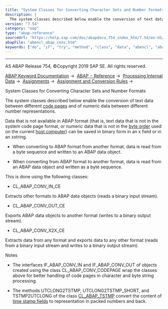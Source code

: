 ```yaml
---
title: "System Classes for Converting Character Sets and Number Formats"
description: |
  The system classes described below enable the conversion of text data between different code pages(https://help.sap.com/doc/abapdocu_754_index_htm/7.54/en-US/abencodepage_glosry.htm 'Glossary Entry') and of numeric data between different number representations. Data that is not available in ABAP f
version: "7.54"
category: "oop"
type: "abap-reference"
sourceUrl: "https://help.sap.com/doc/abapdocu_754_index_htm/7.54/en-US/abencl_abap_conv.htm"
abapFile: "abencl_abap_conv.htm"
keywords: ["do", "if", "try", "method", "class", "data", "abencl", "abap", "conv"]
---
```


* * *

AS ABAP Release 754, ©Copyright 2019 SAP SE. All rights reserved.

[ABAP Keyword Documentation](https://help.sap.com/doc/abapdocu_754_index_htm/7.54/en-US/abenabap.htm) →  [ABAP − Reference](https://help.sap.com/doc/abapdocu_754_index_htm/7.54/en-US/abenabap_reference.htm) →  [Processing Internal Data](https://help.sap.com/doc/abapdocu_754_index_htm/7.54/en-US/abenabap_data_working.htm) →  [Assignments](https://help.sap.com/doc/abapdocu_754_index_htm/7.54/en-US/abenvalue_assignments.htm) →  [Assignment and Conversion Rules](https://help.sap.com/doc/abapdocu_754_index_htm/7.54/en-US/abenconversion_rules.htm) → 

System Classes for Converting Character Sets and Number Formats

The system classes described below enable the conversion of text data between different [code pages](https://help.sap.com/doc/abapdocu_754_index_htm/7.54/en-US/abencodepage_glosry.htm "Glossary Entry") and of numeric data between different number representations.

Data that is not available in ABAP format (that is, text data that is not in the system code page format, or numeric data that is not in the [byte order](https://help.sap.com/doc/abapdocu_754_index_htm/7.54/en-US/abenbyte_order_glosry.htm "Glossary Entry") used on the current [host computer](https://help.sap.com/doc/abapdocu_754_index_htm/7.54/en-US/abenhost_computer_glosry.htm "Glossary Entry")) can be saved in binary form in an x field or in an xstring.

-   When converting to ABAP format from another format, data is read from a byte sequence and written to an ABAP data object.

-   When converting from ABAP format to another format, data is read from an ABAP data object and written as a byte sequence.

This is done using the following classes:

-   CL\_ABAP\_CONV\_IN\_CE

Extracts other formats to ABAP data objects (reads a binary input stream).

-   CL\_ABAP\_CONV\_OUT\_CE

Exports ABAP data objects to another format (writes to a binary output stream).

-   CL\_ABAP\_CONV\_X2X\_CE

Extracts data from any format and exports data to any other format (reads from a binary input stream and writes to a binary output stream).

Notes

-   The interfaces IF\_ABAP\_CONV\_IN and IF\_ABAP\_CONV\_OUT of objects created using the class CL\_ABAP\_CONV\_CODEPAGE wrap the classes above for better handling of code pages in character and byte string processing.

-   The methods UTCLONG2TSTMP, UTCLONG2TSTMP\_SHORT, and TSTMP2UTCLONG of the class [CL\_ABAP\_TSTMP](https://help.sap.com/doc/abapdocu_754_index_htm/7.54/en-US/abencl_abap_tstmp.htm) convert the content of [time stamp fields](https://help.sap.com/doc/abapdocu_754_index_htm/7.54/en-US/abentimestamp_field_glosry.htm "Glossary Entry") to representation in packed numbers and back.